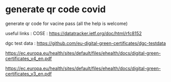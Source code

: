 # generate qr code covid

generate qr code for vacine pass 
(all the help is welcome)

useful links : 
COSE : https://datatracker.ietf.org/doc/html/rfc8152

dgc test data : https://github.com/eu-digital-green-certificates/dgc-testdata

https://ec.europa.eu/health/sites/default/files/ehealth/docs/digital-green-certificates_v4_en.pdf

https://ec.europa.eu/health/sites/default/files/ehealth/docs/digital-green-certificates_v3_en.pdf
